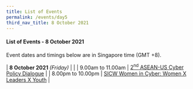 ```yaml
---
title: List of Events
permalink: /events/day5
third_nav_title: 8 October 2021
---
```

#### **List of Events - 8 October 2021**

Event dates and timings below are in Singapore time (GMT +8). 

| **8 October 2021** *(Friday)*    |                                                                                                |
| 9.00am to 11.00am                | [2<sup>nd</sup> ASEAN-US Cyber Policy Dialogue](/events/2nd-asean-us-cyber-policy-dialogue)                                                                                 |
| 8.00pm to 10.00pm                | [SICW Women in Cyber: Women X Leaders X Youth](/events/women-in-cyber)                                                                                 |